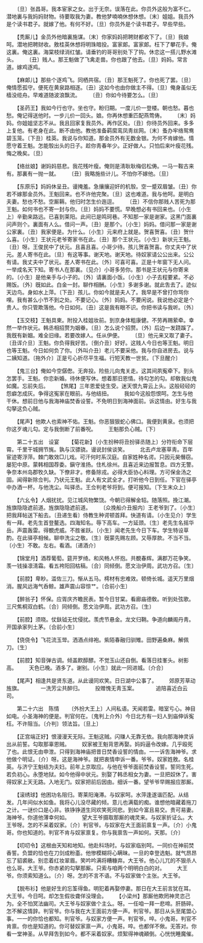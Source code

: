 <!-- { "loadSidebar": true } -->
　　〔旦〕张昌哥。我本宦家之女。出于无奈。误落在此。你员外这般为富不仁。潜地裏与我妈妈财物。待要取我为妻。教他梦喃喃休想休想。〔末〕姐姐。我员外是个读书君子。就嫁了他。有何不好。〔旦〕你员外是个读书君子。早些早些。 

　　【秃厮儿】金员外他暗裏施谋。〔末〕你家妈妈把聘财都收下了。〔旦〕我娘呵。潜地把聘财收。敫桂英休想将明珠暗投。富家郞。富家郞。枉下了攀花手。俺这裏。俺这裏。海棠枝绿消红皱。请垂钓的哥哥别处下了钩。休恋这一搭儿野水滩头。 
　　〔丑〕贱人。那王魁做了飞禽走兽。你也跟了他去。〔旦〕妈妈。常言道。嫁鸡逐鸡。 

　　【麻郞儿】那些个逐鸡飞。同栖共宿。〔丑〕那王魁死了。你也死了罢。〔旦〕俺情愿孤守。便死在黄泉路相逐。〔丑〕这如今也由你做主不得。〔旦〕俺身虽似无樯没缆舟。早难道随波浪飘流。 
　　〔丑〕你如今待要怎么。〔旦〕 

　　【圣药王】我如今行也守。坐也守。盼归期。一度儿价一登楼。朝也愁。暮也愁。俺记得送他时。一步儿价一回头。娘。你再休想重匹配燕莺俦。 
　　〔末〕妈妈。你姐姐坚志不从。我且回家复我员外。再作区处。〔丑〕你待员外回来。多多上复他。有老身在此。断不由他。教他准备羁縻鸾凤靑丝网。〔末〕蚤办牢络鸳鸯碧玉笼。〔下丑〕桂英。我说与你知道。那金员外有无数金银。为何不肯嫁他。情愿守着王魁。怎能彀出头的日子。趁你靑春年少。正好做人。只怕后来叶瘦花残。悔之晚矣。〔旦〕 

　　【络丝娘】谢妈妈慈悲。我花残叶瘦。俺则是淸耿耿梅侣松俦。一马一鞍古来有。那裏有一抛一就。 
　　〔丑〕我略施些计儿。不怕你不嫁他。〔旦〕 

　　【东原乐】妈妈休呈丑。谩掩羞。急攘攘迎奸的机彀。空一蹙双眉皱。〔丑〕你若不嫁那金员外。王魁回来。也不许他完聚。〔旦〕这也难道。我与他呵。是明白夫妻。愁也不愁。空厮耨。他归时怎生价迤逗。 
　　〔丑〕不信你那贱人苦死为那王魁。如何书也不寄一封与你。〔旦〕妈妈不要慌。早晚想必有书回来也。〔小生上〕辛勤来路远。已喜到莱阳。此间已是鸣珂巷。不知那一家是谢家。这黑门面裏问声则个。裏面有人么。借问一声。〔丑〕是那个。〔小生〕妈妈。借问那一家是谢公家裏。〔丑〕我家便是。为什么。〔小生〕元来府上就是。贺喜贺喜。〔丑〕贺什么喜。〔小生〕王状元老爷寄家书在此。〔丑〕那个王状元。〔小生〕新状元王魁。〔丑〕呀。王俊民中了状元。且喜且喜。小哥少待。孩儿贺喜贺喜。你丈夫中了状元。差人寄书在此。〔旦〕有这等事。谢天地。谢天地。待奴家请公公出来。公公有请。我丈夫中了状元。差人寄书在此。〔外〕可喜可喜。正是十年窗下无人问。一举成名天下知。寄书人在那裏。〔见介〕小哥多劳你。那书是王状元与你寄来的。〔小生〕是他亲手与小子的。〔外〕请裏面小饭。〔小生〕小子去程要紧。不必赐饭。〔外〕旣如此。白金一封。聊作相酬。〔小生〕多谢多谢。就此吿去了。迹似天边鸟。身如水上萍。〔下丑〕孩儿。你如今就是夫人了。我早是不曾打你骂你哩。我有甚么小节不到之处。不要记心。〔外〕妈妈。不要闲说。我说他必定是个贵人。你只管欺落他。今日如何。〔丑〕这是我有眼不识。你把书读与我听。〔外〕 

　　【玉交枝】王魁具柬。附投入桂姐妆前。到京身体粗康健。不劳再赐萦牵。幸然一举作状元。韩丞相招赘为姻眷。〔旦〕怎么说个招赘。〔外〕后边一发跷蹊了。我旣有新姻。难全旧缘。若要改嫁人。任从伊便。 
　　〔旦〕他元来又取了妻子。〔丑诨介旦〕王魁。你负得我好苦。〔倒介丑〕好好。这贱人今日也等王魁。明日也等王魁。今日如何负了你。〔外叫介丑〕老儿不要采他。我与你自进房去。说与二姨知道。〔拖外介〕正是亏心折尽平生福。行短天教一世贫。〔下旦醒介〕 

　　【鬼三台】俺如今空僝僽。无奔投。险些儿向鬼关走。这其间夙寃牵下。到头怎罢手。王魁。你恋新婚。待休便写休。想着那旧恩情。待勾怎的勾。却敎我似鬼如魔。忘前失后。 
　　【煞尾】三年恩爱徒生受。迷天恨九霄云上头。这般硁硁的怨癖怎成灰。争得这寃家在眼前。与他结扭。 
　　我如今这般怨恨呵。怎生与他干休。想前日他与我海神庙焚香设誓。不免明日到海神面前。诉这情由。好生与我勾拏这负心贼。 

　　【尾声】他欺人也索神不佑。王魁。你恶狠狠蛇心佛口。我便到黄泉。也须把你这歹魂儿勾。定与我倒断了前番呪。 
　　王魁那负心贼。〔下〕 


　　第二十五出　设宴 
　　【菊花新】〔小生扮种将丑扮驿丞随上〕分符衔命下层霄。千里干城拥节旄。孰与汉骠骁。谩说封侯谈笑。 
　　北去卢龙塞草靑。百年宦迹寄浮萍。棘门敢效□儿戏。可汗何时系汉庭。自家姓种名谔。只因元昊僭窃。屡犯中原。蒙韩相国荐委。鎭守淮扬。住札徐州。且喜近来边报暂息。四方无警。争奈本州岛郡牧久缺。下僚非才。修备除戎。必得大臣协心料理。方可保金汤之固。闻得新除佥判。乃状元王魁。此人有文武全才。打听他今日到任。下官在驿亭中办酒一杯。与他洗尘。叫驿丞。王佥判老爷将到。便可报知。〔下生末众上〕 

　　【六幺令】人烟扰扰。见江城风物繁饶。今朝已得解金轺。随落照。挽江潮。旌旗隐隐遮前道。旌旗隐隐遮前道。 
　　〔众挽船介丑报内〕王老爷到了。〔小生〕把我拜帖送下船去。〔丑递生看〕侍教生种谔顿首拜。快道有请。〔小生见介〕学生有一拜。老先生首登鳌选。四海知名。辱下高车。一方延颈。〔生〕老先生名摇华岳。声震轰雷。得覩虎威。不胜雀跃。〔小生〕闻老先生今日下车。学生特设草酌。在此驿亭相候。聊申洗尘之敬。〔生〕旣蒙先赐左顾。又辱厚款。不当不当。〔小生〕不敢。左右。看酒。〔递酒介〕 

　　【锦堂月】酒荐葡萄。筵开罗绮。和风畅人怀抱。共覩春辉。满郡万花争笑。羡一钱操凛淸霜。看五袴阳回枯稿。〔合〕同倾倒。愿文治伊周。武功方召。〔生〕 

　　【前腔】卑眇。滥佐三刀。惭从五马。樗材有忠难效。顿倚长城。遥天万里烟消。腥风远海气呑鲸。雄声震山容惊艹。〔合前小生〕 

　　【醉翁子】怀保。应胥庆齐瞻民表。暂今日甘棠。看廊庙德敎。听到处弦歌。三尺焦桐双白鹤。〔合〕同倾倒。愿文治伊周。武功方召。〔生〕 

　　【前腔】须晓。仗鈇钺无忧侵扰。羡虎节悬金。龙文归鞘。争道向麟阁丹靑。开国承家列土茅。〔合前小生〕 

　　【侥侥令】飞花流玉斝。洒酒点绯袍。紫陌春融归驯雉。田野遍桑麻。解佩刀。〔生〕 

　　【前腔】知音弹古调。倾盖飮醇醪。不觉玉山还自倒。看落日挂峯头。树影高。 
　　天色已晚。酒多了。谢别。〔小生〕就此一同进城。〔介合〕 

　　【尾声】相逢共是贤东道。从此谩同欢笑。日日湖中公事了。 
　　郊原芳草动旌旗。　　　　一洗芳尘共醉归。 
　　投赠愧无靑玉案。　　　　追陪喜近白云司。 

　　第二十六出　陈情 
　　〔外扮大王上〕人间私语。天闻若雷。暗室亏心。神目如电。小圣海神的便是。判官何在。〔鬼判上介外〕今日北方有一妇人到庙伸诉寃枉。不许阻当。〔介判〕领法旨。〔旦上〕 

　　【正宫端正好】恨漫漫天无际。王魁这贼。闪赚人无靠无依。我向那海神灵诉出从前誓。勾取那辜恩贼。 
　　奴家被王魁背恩再娶。妈妈逼令改嫁。几乎殴死了也。此恨无由申泄。只得到海神庙把昔日焚香设誓的情由。一一诉吿海神爷。求他做个明证。〔介〕呀。这是海神爷。就把衷情申诉一番。爷爷。奴家姓敫。名桂英。与济宁王魁结为夫妇。前年上京取应。与他在爷爷面前焚香设誓。誓同生死。若负初心。永堕地狱。如今他得中状元。别娶了韩丞相女为妻。一旦把奴休了。害得奴家上天无路。入地无门。奴家把前后因由。细诉一番。望爷爷早赐报应那厮。 

　　【滚绣球】他困功名阻归。寄莱阳淹滞。与奴家呵。水萍逢遂谐匹配。从结发。几年间似水如鱼。我将心儿没尽藏的倾。意儿也满载的痴。谁想他暗藏着拖刀之计。一谜价口是心非。铁铮铮道生同欢笑死同悲。到如今富且易交。贵可易妻。海神爷。你道他薄幸何如。 
　　望大王爷摄取那厮的魂灵来。与奴家折证么。大王爷呀。怎的不采着奴家。〔介〕判官爷。与奴家在大王面前禀复一声。〔介〕小鬼哥。你也知道的。判官不肯与奴家禀复。你与我禀吿一声如何。天那。〔介〕 

　　【叨叨令】这根由天知和地知。他赴科场时。与奴家临别呵。一同价在神前焚香誓。负盟的恰也在刀剑成粉齑。他惨模糊将心瞒昧。一旦的幸登选魁。就气昂昂忘了貂裘敝。别恋着红妆翠眉。笑吟吟满将糟糠弃。大王爷。他心儿兀的不狠杀人也么哥。大王爷。你赤紧的勾拏那厮。只索与咱两个明明白白的对。 
　　大王爷。你须索知道么。〔介〕呀。怎的不言不语。不与奴家做个主张。大王爷。 

　　【脱布衫】他是好生的忘筌得鱼。明犯着再娶停妻。那日在大王前言犹在耳。大王爷。今日呵。却怎生假妆聋佯没理会。 
　　【小梁州】那厮他欺罔神灵恣己为。全不怕冥法幽司。大王爷与奴家做个主么。呀。一任咱一拜一悲啼。肝肠碎。怎不解这情辞。判官爷。你与我在大王面前方便一声。判官爷。那日从头至尾盟心事。一一的你恰也都知。判官爷。与奴家方便一声。判官爷。啐。小鬼哥。判官不肯禀。你也是知道的。你可替奴家禀一声。小鬼哥。啐。也都佯不偢。无答对。你看一堂神圣。从早拜吿到如今。都不采着奴家。烦絮得神魂顚倒。心恍恍睡魔催。 
